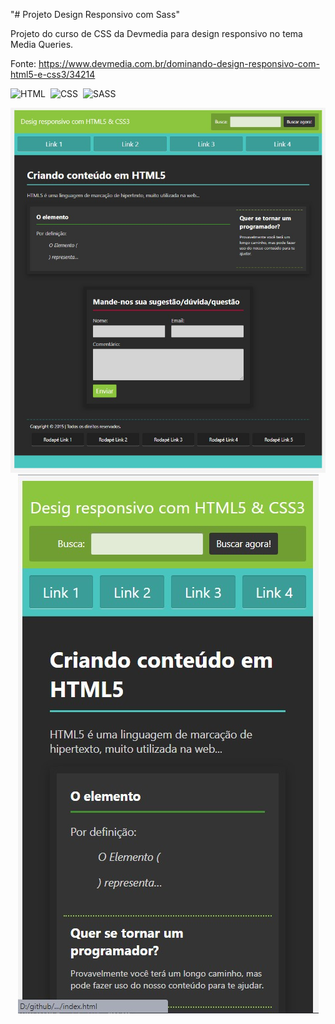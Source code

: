 "# Projeto Design Responsivo com Sass" 

Projeto do curso de CSS da Devmedia para design responsivo no tema Media Queries.

Fonte: https://www.devmedia.com.br/dominando-design-responsivo-com-html5-e-css3/34214

![HTML](https://img.shields.io/badge/-HTML-05122A?style=flat&logo=HTML5)&nbsp;
![CSS](https://img.shields.io/badge/-CSS-05122A?style=flat&logo=CSS3&logoColor=1572B6)&nbsp;
![SASS](https://img.shields.io/badge/-SAAS-05122A?style=flat&logo=SASS&logoColor=1572B6)&nbsp;


<img src="https://github.com/wandersoncsouza/responsive-web/blob/main/img/telacheia.jpg">&nbsp;&nbsp;
<img src="https://github.com/wandersoncsouza/responsive-web/blob/main/img/responsive.jpg">
